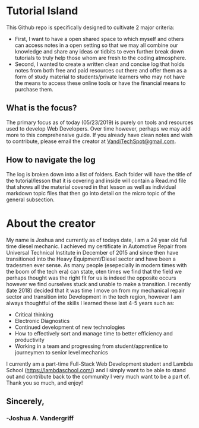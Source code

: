 # Tutorial Island
This Github repo is specifically designed to cultivate 2 major criteria:

* First, I want to have a open shared space to which myself and others can access notes in a open setting so that we may all combine our knowledge and share any ideas or tidbits to even further break down tutorials to truly help those whom are fresh to the coding atmosphere. 
* Second, I wanted to create a written clean and concise log that holds notes from both free and paid resources out there and offer them as a form of study material to students/private learners who may not have the means to access these online tools or have the financial means to purchase them.

## What is the focus?
The primary focus as of today (05/23/2019) is purely on tools and resources used to develop Web Developers. Over time however, perhaps we may add more to this comprehensive guide. If you already have clean notes and wish to contribute, please email the creator at VandiTechSpot@gmail.com.

## How to navigate the log
The log is broken down into a list of folders. Each folder will have the title of the tutorial/lesson that it is covering and inside will contain a Read.md file that shows all the material covered in that lesson as well as individual markdown topic files that then go into detail on the micro topic of the general subsection.

# About the creator
My name is Joshua and currently as of todays date, I am a 24 year old full time diesel mechanic. I achieved my certificate in Automotive Repair from Universal Technical Institute in December of 2015 and since then have transitioned into the Heavy Equipment/Diesel sector and have been a tradesmen ever sense. As many people (esepecially in modern times with the boom of the tech era) can state, oten times we find that the field we perhaps thought was the right fit for us is indeed the opposite occurs however we find ourselves stuck and unable to make a transition. I recently (late 2018) decided that it was time I move on from my mechanical repair sector and transition into Development in the tech region, however I am always  thoughtful of the skills I learned these last 4-5 years such as:

* Critical thinking
* Electronic Diagnostics
* Continued development of new technologies
* How to effectively sort and manage time to better efficiency and productivity
* Working in a team and progressing from student/apprentice to journeymen to senior level mechanics

I currently am a part-time Full-Stack Web Development student and Lambda School (https://lambdaschool.com/) and I simply want to be able to stand out and contribute back to the community I very much want to be a part of. Thank you so much, and enjoy!

## Sincerely,
### -Joshua A. Vandergriff